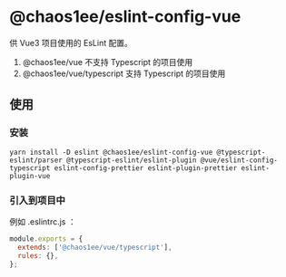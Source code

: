 # @chaos1ee/eslint-config-vue

供 Vue3 项目使用的 EsLint 配置。

1. @chaos1ee/vue 不支持 Typescript 的项目使用
2. @chaos1ee/vue/typescript 支持 Typescript 的项目使用

## 使用

### 安装

```
yarn install -D eslint @chaos1ee/eslint-config-vue @typescript-eslint/parser @typescript-eslint/eslint-plugin @vue/eslint-config-typescript eslint-config-prettier eslint-plugin-prettier eslint-plugin-vue
```

### 引入到项目中

例如 .eslintrc.js ：

```javascript
module.exports = {
  extends: ['@chaos1ee/vue/typescript'],
  rules: {},
};
```
